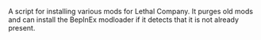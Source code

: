 A script for installing various mods for Lethal Company. It purges old mods and can install the BepInEx modloader if it detects that it is not already present. 
